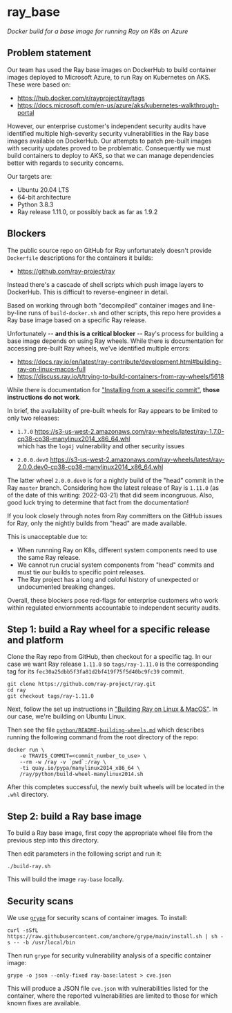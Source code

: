 # ray_base

_Docker build for a base image for running Ray on K8s on Azure_


## Problem statement

Our team has used the Ray base images on DockerHub to build container
images deployed to Microsoft Azure, to run Ray on Kubernetes on AKS.
These were based on:

  * <https://hub.docker.com/r/rayproject/ray/tags>
  * <https://docs.microsoft.com/en-us/azure/aks/kubernetes-walkthrough-portal>

However, our enterprise customer's independent security audits have
identified multiple high-severity security vulnerabilities in the Ray
base images available on DockerHub. Our attempts to patch pre-built
images with security updates proved to be problematic. Consequently we
must build containers to deploy to AKS, so that we can manage
dependencies better with regards to security concerns.

Our targets are:

  * Ubuntu 20.04 LTS
  * 64-bit architecture
  * Python 3.8.3
  * Ray release 1.11.0, or possibly back as far as 1.9.2


## Blockers

The public source repo on GitHub for Ray unfortunately doesn't provide
`Dockerfile` descriptions for the containers it builds:

  * <https://github.com/ray-project/ray>

Instead there's a cascade of shell scripts which push image layers to
DockerHub. This is difficult to reverse-engineer in detail.

Based on working through both "decompiled" container images and
line-by-line runs of `build-docker.sh` and other scripts, this repo
here provides a Ray base image based on a specific Ray release.

Unfortunately -- **and this is a critical blocker** -- Ray's process
for building a base image depends on using Ray wheels. While there is
documentation for accessing pre-built Ray wheels, we've identified
multiple errors:

  * <https://docs.ray.io/en/latest/ray-contribute/development.html#building-ray-on-linux-macos-full>
  * <https://discuss.ray.io/t/trying-to-build-containers-from-ray-wheels/5618>

While there is documentation for
["Installing from a specific commit"](https://docs.ray.io/en/latest/ray-overview/installation.html#installing-from-a-specific-commit),
**those instructions do not work**.

In brief, the availability of pre-built wheels for Ray appears to be
limited to only two releases:

  * `1.7.0`
  <https://s3-us-west-2.amazonaws.com/ray-wheels/latest/ray-1.7.0-cp38-cp38-manylinux2014_x86_64.whl>  
  which has the `log4j` vulnerability and other security issues

  * `2.0.0.dev0`
  <https://s3-us-west-2.amazonaws.com/ray-wheels/latest/ray-2.0.0.dev0-cp38-cp38-manylinux2014_x86_64.whl>

The latter wheel `2.0.0.dev0` is for a nightly build of the "head"
commit in the Ray `master` branch. Considering how the latest release
of Ray is `1.11.0` (as of the date of this writing: 2022-03-21) that
did seem incongruous. Also, good luck trying to determine that fact
from the documentation!

If you look closely through notes from Ray committers on the GitHub
issues for Ray, only the nightly builds from "head" are made available.

This is unacceptable due to:

  * When runnning Ray on K8s, different system components need to use the same Ray release.
  * We cannot run crucial system components from "head" commits and must tie our builds to specific point releases.
  * The Ray project has a long and coloful history of unexpected or undocumented breaking changes.

Overall, these blockers pose red-flags for enterprise customers who
work within regulated enviornments accountable to independent security
audits.


## Step 1: build a Ray wheel for a specific release and platform

Clone the Ray repo from GitHub, then checkout for a specific tag. In
our case we want Ray release `1.11.0` so `tags/ray-1.11.0` is the
corresponding tag for its `fec30a25dbb5f3fa81d2bf419f75f5d40bc9fc39`
commit.

```
git clone https://github.com/ray-project/ray.git
cd ray
git checkout tags/ray-1.11.0
```

Next, follow the set up instructions in
["Building Ray on Linux & MacOS"](https://docs.ray.io/en/latest/ray-contribute/development.html#building-ray-on-linux-macos-full).
In our case, we're building on Ubuntu Linux.

Then see the file
[`python/README-building-wheels.md`](https://github.com/ray-project/ray/blob/master/python/README-building-wheels.md)
which describes running the following command from the root directory
of the repo:

```
docker run \
    -e TRAVIS_COMMIT=<commit_number_to_use> \
    --rm -w /ray -v `pwd`:/ray \
    -ti quay.io/pypa/manylinux2014_x86_64 \
    /ray/python/build-wheel-manylinux2014.sh
```

After this completes successful, the newly built wheels will be
located in the `.whl` directory.


## Step 2: build a Ray base image

To build a Ray base image, first copy the appropriate wheel file from
the previous step into this directory.

Then edit parameters in the following script and run it:

```
./build-ray.sh
```

This will build the image `ray-base` locally.


## Security scans

We use [`grype`](https://github.com/anchore/grype) for security scans
of container images. To install:

```
curl -sSfL https://raw.githubusercontent.com/anchore/grype/main/install.sh | sh -s -- -b /usr/local/bin
```

Then run `grype` for security vulnerability analysis of a specific
container image:

```
grype -o json --only-fixed ray-base:latest > cve.json
```

This will produce a JSON file `cve.json` with vulnerabilities listed
for the container, where the reported vulnerabilities are limited to
those for which known fixes are available.
